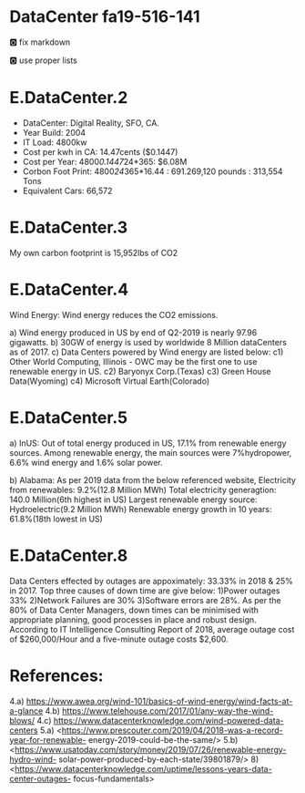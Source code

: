 # DataCenter fa19-516-141

:o2: fix markdown

:o2: use proper lists

# E.DataCenter.2

* DataCenter: Digital Reality, SFO, CA.
* Year Build: 2004
* IT Load: 4800kw
* Cost per kwh in CA: 14.47cents ($0.1447)
* Cost per Year: 4800*0.1447*24*365: $6.08M
* Corbon Foot Print: 4800*24*365*16.44 : 691.269,120 pounds : 313,554 Tons
* Equivalent Cars: 66,572

# E.DataCenter.3

My own carbon footprint is 15,952lbs of CO2

# E.DataCenter.4

Wind Energy: Wind energy reduces the CO2 emissions.

a) Wind energy produced in US by end of Q2-2019 is nearly 97.96 gigawatts.
b) 30GW of energy is used by worldwide 8 Million dataCenters as of 2017.
c) Data Centers powered by Wind energy are listed below:
c1) Other World Computing, Illinois - OWC may be the first one to use 
renewable energy in US.
c2) Baryonyx Corp.(Texas)
c3) Green House Data(Wyoming)
c4) Microsoft Virtual Earth(Colorado)

# E.DataCenter.5

a) InUS:
Out of total energy produced in US, 17.1% from renewable energy sources.
Among renewable energy, the main sources were 7%hydropower, 6.6% wind
energy and 1.6% solar power.

b) Alabama: As per 2019 data from the below referenced website,
Electricity from renewables: 9.2%(12.8 Million MWh)
Total electricity generagtion: 140.0 Million(6th highest in US)
Largest renewable energy source: Hydroelectric(9.2 Million MWh)
Renewable energy growth in 10 years: 61.8%(18th lowest in US)

# E.DataCenter.8

Data Centers effected by outages are appoximately: 33.33% in 2018 & 
25% in 2017.
Top three causes of down time are give below:
1)Power outages 33%
2)Network Failures are 30%
3)Software errors are 28%.
As per the 80% of Data Center Managers, down times can be minimised with
appropriate planning, good processes in place and robust design.
According to IT Intelligence Consulting Report of 2018, average outage cost
of $260,000/Hour and a five-minute outage costs $2,600.

# References:

4.a) <https://www.awea.org/wind-101/basics-of-wind-energy/wind-facts-at-a-glance>
4.b) <https://www.telehouse.com/2017/01/any-way-the-wind-blows/>
4.c) <https://www.datacenterknowledge.com/wind-powered-data-centers>
5.a) <https://www.prescouter.com/2019/04/2018-was-a-record-year-for-renewable-
energy-2019-could-be-the-same/>
5.b) <https://www.usatoday.com/story/money/2019/07/26/renewable-energy-hydro-wind-
solar-power-produced-by-each-state/39801879/>
8) <https://www.datacenterknowledge.com/uptime/lessons-years-data-center-outages-
focus-fundamentals>
